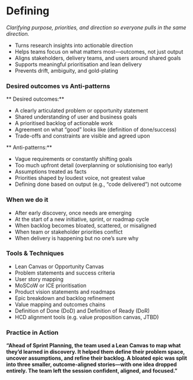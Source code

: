 # Defining

*Clarifying purpose, priorities, and direction so everyone pulls in the same direction.*

* Turns research insights into actionable direction
* Helps teams focus on what matters most—outcomes, not just output
* Aligns stakeholders, delivery teams, and users around shared goals
* Supports meaningful prioritisation and lean delivery
* Prevents drift, ambiguity, and gold-plating



### Desired outcomes vs Anti-patterns

** Desired outcomes:**

* A clearly articulated problem or opportunity statement
* Shared understanding of user and business goals
* A prioritised backlog of actionable work
* Agreement on what “good” looks like (definition of done/success)
* Trade-offs and constraints are visible and agreed upon

** Anti-patterns:**

* Vague requirements or constantly shifting goals
* Too much upfront detail (overplanning or solutionising too early)
* Assumptions treated as facts
* Priorities shaped by loudest voice, not greatest value
* Defining done based on output (e.g., “code delivered”) not outcome



### When we do it

* After early discovery, once needs are emerging
* At the start of a new initiative, sprint, or roadmap cycle
* When backlog becomes bloated, scattered, or misaligned
* When team or stakeholder priorities conflict
* When delivery is happening but no one’s sure why



### Tools & Techniques

* Lean Canvas or Opportunity Canvas
* Problem statements and success criteria
* User story mapping
* MoSCoW or ICE prioritisation
* Product vision statements and roadmaps
* Epic breakdown and backlog refinement
* Value mapping and outcomes chains
* Definition of Done (DoD) and Definition of Ready (DoR)
* HCD alignment tools (e.g. value proposition canvas, JTBD)


### Practice in Action
**“Ahead of Sprint Planning, the team used a Lean Canvas to map what they’d learned in discovery. It helped them define their problem space, uncover assumptions, and refine their backlog. A bloated epic was split into three smaller, outcome-aligned stories—with one idea dropped entirely. The team left the session confident, aligned, and focused.”**

